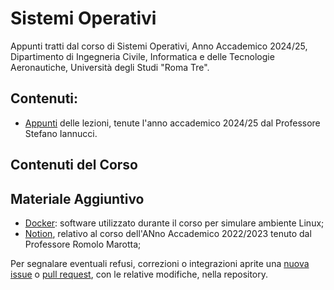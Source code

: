 # Sistemi Operativi
Appunti tratti dal corso di Sistemi Operativi, Anno Accademico 2024/25, Dipartimento di Ingegneria Civile, Informatica e delle Tecnologie Aeronautiche, Università degli Studi "Roma Tre". 

## Contenuti:
- [Appunti](Sistemi_Operativi.pdf) delle lezioni, tenute l'anno accademico 2024/25 dal Professore Stefano Iannucci. 

## Contenuti del Corso

## Materiale Aggiuntivo
- [Docker](https://www.docker.com/): software utilizzato durante il corso per simulare ambiente Linux;
- [Notion](https://certain-sweater-2c3.notion.site/Sistemi-Operativi-34d7b4a5fddf4b59aed4d37c7f52d6f1), relativo al corso dell'ANno Accademico 2022/2023 tenuto dal Professore Romolo Marotta;

Per segnalare eventuali refusi, correzioni o integrazioni aprite una [nuova issue](2024/https://github.com/00Darxk/Sistemi-Operativi/issues/new/choose) o [pull request](2024/https://github.com/00Darxk/Sistemi-Operativi/pulls), con le relative modifiche, nella repository.